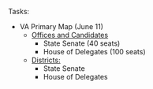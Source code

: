 Tasks:
* VA Primary Map (June 11)
    * [Offices and Candidates](https://www.elections.virginia.gov/casting-a-ballot/candidate-list/index.html)
        * State Senate (40 seats)
        * House of Delegates (100 seats)
    * [Districts:](https://www.census.gov/cgi-bin/geo/shapefiles/index.php?year=2018&layergroup=State+Legislative+Districts)
        * State Senate
        * House of Delegates
